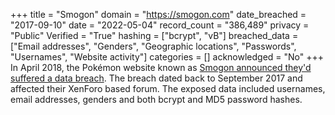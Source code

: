 +++
title = "Smogon"
domain = "https://smogon.com"
date_breached = "2017-09-10"
date = "2022-05-04"
record_count = "386,489"
privacy = "Public"
Verified = "True"
hashing = ["bcrypt", "vB"]
breached_data = ["Email addresses", "Genders", "Geographic locations", "Passwords", "Usernames", "Website activity"]
categories = []
acknowledged = "No"
+++
In April 2018, the Pokémon website known as <a href="https://www.smogon.com/forums/threads/we-were-hacked-recently-you-may-potentially-want-to-change-your-passwords.3632265/" target="_blank" rel="noopener">Smogon announced they'd suffered a data breach</a>. The breach dated back to September 2017 and affected their XenForo based forum. The exposed data included usernames, email addresses, genders and both bcrypt and MD5 password hashes.
